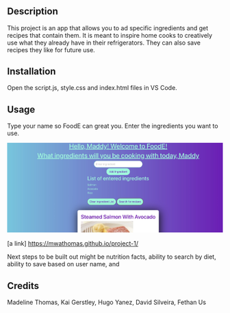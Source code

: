 # <FOODE App>

## Description

This project is an app that allows you to ad specific ingredients and get recipes that contain them. It is meant to inspire home cooks to creatively use what they already have in their refrigerators. They can also save recipes they like for future use.

## Installation

Open the script.js, style.css and index.html files in VS Code.

## Usage

Type your name so FoodE can great you. Enter the ingredients you want to use.

![Final Output](assets/images/finalpage.jpg)

[a link] https://mwathomas.github.io/project-1/

Next steps to be built out might be nutrition facts, ability to search by diet, ability to save based on user name, and

## Credits

Madeline Thomas, Kai Gerstley, Hugo Yanez, David Silveira, Fethan Us
